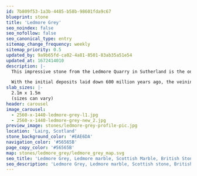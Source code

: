 ```yaml
---
id: 7b809f53-1a3b-4485-b58b-98601fda9c67
blueprint: stone
title: 'Ledmore Grey'
seo_noindex: false
seo_nofollow: false
seo_canonical_type: entry
sitemap_change_frequency: weekly
sitemap_priority: 0.5
updated_by: 9a9b65fd-ca02-4a81-8501-83ab35a51e54
updated_at: 1672414010
description: |-
  This impressive stone from the Ledmore Quarry in Sutherland is the only marble quarry on mainland Britain, the other is on the Isle of Skye. The Ledmore Grey marble contains large white veins made up of calcium compounds, black veining originating from organic compounds and brown veining from copper compounds.

  With the initial deposits laid down 600 million years ago, the veining is comparatively young at 430 million years. The creation of this stone occurred when syenite igneous rock thrust its way up through the Durness Limestone deposits creating Serpentine and Brucite, the colours of which are brought to life with polishing.
slab_sizes: |-
  2.1m x 1.5m
  (sizes can vary)
header: carousel
image_carousel:
  - 2560-x-1440-ledmore-grey-l1.jpg
  - 2560-x-1440-ledmore-grey-new_2.jpg
preview_image: stones/ledmore-grey-profile-pic.jpg
location: 'Lairg, Scotland'
stone_background_color: '#EAE6DA'
navigation_color: '#56565B'
page_copy_color: '#56565B'
map: stones/ledmore_grey/ledmore_grey_map.svg
seo_title: 'Ledmore Grey, Ledmore marble, Scottish Marble, British Stone/marble.'
seo_description: 'Ledmore Grey, Ledmore marble, Scottish stone, British Stone and Marble. Britannicus Stone, The Shining Stones of Britain, British Stone, and Marble.'
---
```

